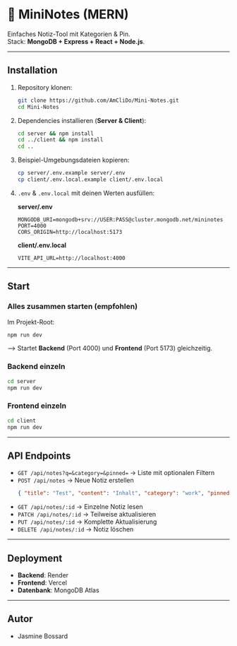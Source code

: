 # 📝 MiniNotes (MERN)

Einfaches Notiz-Tool mit Kategorien & Pin.  
Stack: **MongoDB + Express + React + Node.js**.

---

## Installation

1. Repository klonen:
   ```bash
   git clone https://github.com/AmCliDo/Mini-Notes.git
   cd Mini-Notes
   ```

2. Dependencies installieren (**Server & Client**):
   ```bash
   cd server && npm install
   cd ../client && npm install
   cd ..
   ```

3. Beispiel-Umgebungsdateien kopieren:
   ```bash
   cp server/.env.example server/.env
   cp client/.env.local.example client/.env.local
   ```

4. `.env` & `.env.local` mit deinen Werten ausfüllen:

   **server/.env**
   ```env
   MONGODB_URI=mongodb+srv://USER:PASS@cluster.mongodb.net/mininotes
   PORT=4000
   CORS_ORIGIN=http://localhost:5173
   ```

   **client/.env.local**
   ```env
   VITE_API_URL=http://localhost:4000
   ```

---

## Start

### Alles zusammen starten (empfohlen)
Im Projekt-Root:
```bash
npm run dev
```
--> Startet **Backend** (Port 4000) und **Frontend** (Port 5173) gleichzeitig.  

### Backend einzeln
```bash
cd server
npm run dev
```

### Frontend einzeln
```bash
cd client
npm run dev
```

---

## API Endpoints

- `GET /api/notes?q=&category=&pinned=` → Liste mit optionalen Filtern  
- `POST /api/notes` → Neue Notiz erstellen  
  ```json
  { "title": "Test", "content": "Inhalt", "category": "work", "pinned": false }
  ```
- `GET /api/notes/:id` → Einzelne Notiz lesen  
- `PATCH /api/notes/:id` → Teilweise aktualisieren  
- `PUT /api/notes/:id` → Komplette Aktualisierung  
- `DELETE /api/notes/:id` → Notiz löschen  

---

## Deployment

- **Backend**: Render  
- **Frontend**: Vercel 
- **Datenbank**: MongoDB Atlas  

---

## Autor

- Jasmine Bossard
